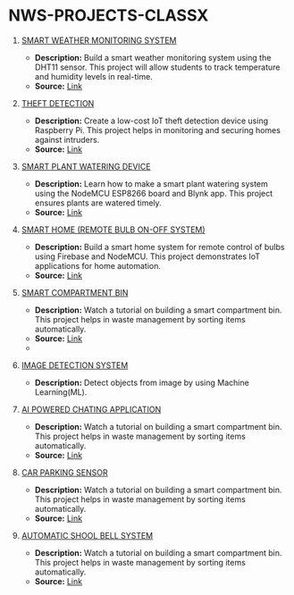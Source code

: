 # NWS-PROJECTS-CLASSX

1. [SMART WEATHER MONITORING SYSTEM](https://iotprojectsideas.com/iot-weather-station-using-dht11-sensor/)
   - **Description:** Build a smart weather monitoring system using the DHT11 sensor. This project will allow students to track temperature and humidity levels in real-time.
   - **Source:** [Link](https://iotprojectsideas.com/iot-weather-station-using-dht11-sensor/)

2. [THEFT DETECTION](https://www.hackster.io/pibots555/low-cost-iot-theft-detection-device-pi-home-security-2e40f1)
   - **Description:** Create a low-cost IoT theft detection device using Raspberry Pi. This project helps in monitoring and securing homes against intruders.
   - **Source:** [Link](https://www.hackster.io/pibots555/low-cost-iot-theft-detection-device-pi-home-security-2e40f1)

3. [SMART PLANT WATERING DEVICE](https://srituhobby.com/how-to-make-a-plant-watering-system-with-the-nodemcu-esp8266-board-and-the-new-blynk-update/)
   - **Description:** Learn how to make a smart plant watering system using the NodeMCU ESP8266 board and Blynk app. This project ensures plants are watered timely.
   - **Source:** [Link](https://srituhobby.com/how-to-make-a-plant-watering-system-with-the-nodemcu-esp8266-board-and-the-new-blynk-update/)

4. [SMART HOME (REMOTE BULB ON-OFF SYSTEM)](https://www.hackster.io/pibots555/iot-using-firebase-and-nodemcu-48a1fd)
   - **Description:** Build a smart home system for remote control of bulbs using Firebase and NodeMCU. This project demonstrates IoT applications for home automation.
   - **Source:** [Link](https://www.hackster.io/pibots555/iot-using-firebase-and-nodemcu-48a1fd)

5. [SMART COMPARTMENT BIN](https://www.youtube.com/watch?v=4v320fWe-wo)
   - **Description:** Watch a tutorial on building a smart compartment bin. This project helps in waste management by sorting items automatically.
   - **Source:** [Link](https://www.youtube.com/watch?v=4v320fWe-wo)
   - 
6. [IMAGE DETECTION SYSTEM]()
   - **Description:** Detect objects from image by using Machine Learning(ML).

7. [AI POWERED CHATING APPLICATION]()
   - **Description:** Watch a tutorial on building a smart compartment bin. This project helps in waste management by sorting items automatically.
   - **Source:** [Link]()

8. [CAR PARKING SENSOR](https://projecthub.arduino.cc/rliao24/low-cost-car-parking-sensor-8f96dd)
   - **Description:** Watch a tutorial on building a smart compartment bin. This project helps in waste management by sorting items automatically.
   - **Source:** [Link]((https://projecthub.arduino.cc/rliao24/low-cost-car-parking-sensor-8f96dd))

9. [AUTOMATIC SHOOL BELL SYSTEM](https://techatronic.com/automatic-school-bell-arduino-project/)
   - **Description:** Watch a tutorial on building a smart compartment bin. This project helps in waste management by sorting items automatically.
   - **Source:** [Link]([https://www.youtube.com/watch?v=4v320fWe-wo](https://techatronic.com/automatic-school-bell-arduino-project/))
